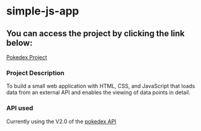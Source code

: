 # simple-js-app

## You can access the project by clicking the link below:
[Pokedex Project](https://abigailramirez.github.io/simple-js-app/)

### Project Description
To build a small web application with HTML, CSS, and JavaScript that loads data from an external API and enables the viewing of data points in detail.


### API used
Currently using the V2.0 of the [pokedex API](https://pokeapi.co/docs/v2#info)


